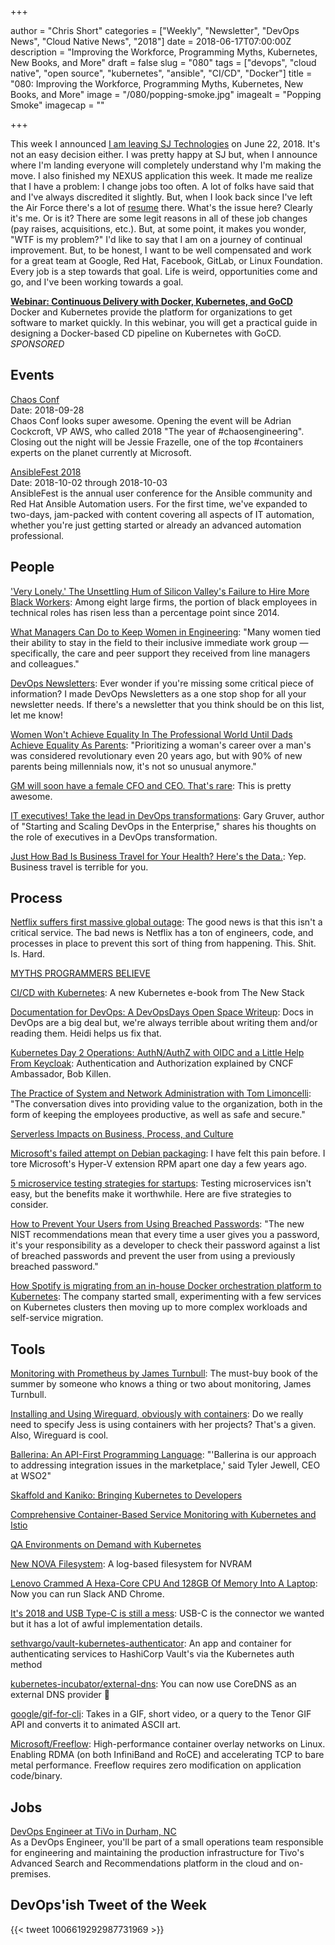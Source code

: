 +++

author = "Chris Short"
categories = ["Weekly", "Newsletter", "DevOps News", "Cloud Native News", "2018"]
date = 2018-06-17T07:00:00Z
description = "Improving the Workforce, Programming Myths, Kubernetes, New Books, and More"
draft = false
slug = "080"
tags = ["devops", "cloud native", "open source", "kubernetes", "ansible", "CI/CD", "Docker"]
title = "080: Improving the Workforce, Programming Myths, Kubernetes, New Books, and More"
image = "/080/popping-smoke.jpg"
imagealt = "Popping Smoke"
imagecap = ""

+++

This week I announced [I am leaving SJ Technologies](https://twitter.com/ChrisShort/status/1006966230186627072) on June 22, 2018. It's not an easy decision either. I was pretty happy at SJ but, when I announce where I'm landing everyone will completely understand why I'm making the move. I also finished my NEXUS application this week. It made me realize that I have a problem: I change jobs too often. A lot of folks have said that and I've always discredited it slightly. But, when I look back since I've left the Air Force there's a lot of [resume](https://chrisshort.net/resume-cv/) there. What's the issue here? Clearly it's me. Or is it? There are some legit reasons in all of these job changes (pay raises, acquisitions, etc.). But, at some point, it makes you wonder, "WTF is my problem?" I'd like to say that I am on a journey of continual improvement. But, to be honest, I want to be well compensated and work for a great team at Google, Red Hat, Facebook, GitLab, or Linux Foundation. Every job is a step towards that goal. Life is weird, opportunities come and go, and I've been working towards a goal.

[**Webinar: Continuous Delivery with Docker, Kubernetes, and GoCD**](https://info.thoughtworks.com/Continuous-Delivery-Docker-Kubernetes-webinar)  
Docker and Kubernetes provide the platform for organizations to get software to market quickly. In this webinar, you will get a practical guide in designing a Docker-based CD pipeline on Kubernetes with GoCD. *SPONSORED*

## Events

[Chaos Conf](https://chaosconf.splashthat.com/)  
Date: 2018-09-28  
Chaos Conf looks super awesome. Opening the event will be Adrian Cockcroft, VP AWS, who called 2018 "The year of #chaosengineering". Closing out the night will be Jessie Frazelle, one of the top #containers experts on the planet currently at Microsoft.

[AnsibleFest 2018](https://www.ansible.com/ansiblefest)  
Date: 2018-10-02 through 2018-10-03  
AnsibleFest is the annual user conference for the Ansible community and Red Hat Ansible Automation users. For the first time, we've expanded to two-days, jam-packed with content covering all aspects of IT automation, whether you're just getting started or already an advanced automation professional.

## People

['Very Lonely.' The Unsettling Hum of Silicon Valley's Failure to Hire More Black Workers](https://www.bloomberg.com/news/articles/2018-06-08/tech-companies-still-aren-t-hiring-black-workers): Among eight large firms, the portion of black employees in technical roles has risen less than a percentage point since 2014.

[What Managers Can Do to Keep Women in Engineering](https://hbr.org/2018/06/what-managers-can-do-to-keep-women-in-engineering): "Many women tied their ability to stay in the field to their inclusive immediate work group — specifically, the care and peer support they received from line managers and colleagues."

[DevOps Newsletters](https://devopsnewsletters.com/): Ever wonder if you're missing some critical piece of information? I made DevOps Newsletters as a one stop shop for all your newsletter needs. If there's a newsletter that you think should be on this list, let me know!

[Women Won't Achieve Equality In The Professional World Until Dads Achieve Equality As Parents](https://www.refinery29.com/2018/06/201868/sara-mauskopf-winnie-fathers-day): "Prioritizing a woman's career over a man's was considered revolutionary even 20 years ago, but with 90% of new parents being millennials now, it's not so unusual anymore."

[GM will soon have a female CFO and CEO. That's rare](http://money.cnn.com/2018/06/13/news/companies/gm-woman-ceo-cfo/index.html): This is pretty awesome.

[IT executives! Take the lead in DevOps transformations](https://about.gitlab.com/2018/06/14/gary-gruver-interview-post/): Gary Gruver, author of "Starting and Scaling DevOps in the Enterprise," shares his thoughts on the role of executives in a DevOps transformation.

[Just How Bad Is Business Travel for Your Health? Here's the Data.](https://hbr.org/2018/05/just-how-bad-is-business-travel-for-your-health-heres-the-data): Yep. Business travel is terrible for you.

## Process

[Netflix suffers first massive global outage](https://news.alphastreet.com/netflix-suffers-first-massive-global-outage/): The good news is that this isn't a critical service. The bad news is Netflix has a ton of engineers, code, and processes in place to prevent this sort of thing from happening. This. Shit. Is. Hard.

[MYTHS PROGRAMMERS BELIEVE](https://atilanevesoncode.wordpress.com/2018/06/12/myths-programmers-believe/)

[CI/CD with Kubernetes](https://thenewstack.io/ebooks/kubernetes/ci-cd-with-kubernetes/): A new Kubernetes e-book from The New Stack

[Documentation for DevOps: A DevOpsDays Open Space Writeup](https://medium.com/@wiredferret/documentation-for-devops-a-devopsdays-open-space-writeup-76f088ca2c3c): Docs in DevOps are a big deal but, we're always terrible about writing them and/or reading them. Heidi helps us fix that.

[Kubernetes Day 2 Operations: AuthN/AuthZ with OIDC and a Little Help From Keycloak](https://medium.com/@mrbobbytables/kubernetes-day-2-operations-authn-authz-with-oidc-and-a-little-help-from-keycloak-de4ea1bdbbe): Authentication and Authorization explained by CNCF Ambassador, Bob Killen.

[The Practice of System and Network Administration with Tom Limoncelli](http://runasradio.com/Shows/Show/577): "The conversation dives into providing value to the organization, both in the form of keeping the employees productive, as well as safe and secure."

[Serverless Impacts on Business, Process, and Culture](https://thenewstack.io/serverless-impacts-on-business-process-and-culture/)

[Microsoft's failed attempt on Debian packaging](https://www.preining.info/blog/2018/06/microsofts-failed-attempt-on-debian-packaging/): I have felt this pain before. I tore Microsoft's Hyper-V extension RPM apart one day a few years ago.

[5 microservice testing strategies for startups](https://opensource.com/article/18/6/five-microservice-testing-strategies-startups): Testing microservices isn't easy, but the benefits make it worthwhile. Here are five strategies to consider.

[How to Prevent Your Users from Using Breached Passwords](https://developer.okta.com/blog/2018/06/11/how-to-prevent-your-users-from-using-breached-passwords): "The new NIST recommendations mean that every time a user gives you a password, it's your responsibility as a developer to check their password against a list of breached passwords and prevent the user from using a previously breached password."

[How Spotify is migrating from an in-house Docker orchestration platform to Kubernetes](https://www.ciodive.com/news/how-spotify-is-migrating-from-an-in-house-docker-orchestration-platform-to/525465/): The company started small, experimenting with a few services on Kubernetes clusters then moving up to more complex workloads and self-service migration.

## Tools

[Monitoring with Prometheus by James Turnbull](https://www.prometheusbook.com/): The must-buy book of the summer by someone who knows a thing or two about monitoring, James Turnbull.

[Installing and Using Wireguard, obviously with containers](https://blog.jessfraz.com/post/installing-and-using-wireguard/): Do we really need to specify Jess is using containers with her projects? That's a given. Also, Wireguard is cool.

[Ballerina: An API-First Programming Language](https://thenewstack.io/ballerina-an-api-first-programming-language/): "'Ballerina is our approach to addressing integration issues in the marketplace,' said Tyler Jewell, CEO at WSO2"

[Skaffold and Kaniko: Bringing Kubernetes to Developers](https://medium.com/google-cloud/skaffold-and-kaniko-bringing-kubernetes-to-developers-a43914777af9)

[Comprehensive Container-Based Service Monitoring with Kubernetes and Istio](https://www.circonus.com/2018/06/comprehensive-container-based-service-monitoring-with-kubernetes-and-istio/)

[QA Environments on Demand with Kubernetes](https://engineering.dollarshaveclub.com/qa-environments-on-demand-with-kubernetes-5a571b4e273c)

[New NOVA Filesystem](https://www.linuxjournal.com/content/new-nova-filesystem): A log-based filesystem for NVRAM

[Lenovo Crammed A Hexa-Core CPU And 128GB Of Memory Into A Laptop](https://www.tomshardware.com/news/lenovo-thinkpad-p52-mobile-workstation,37292.html): Now you can run Slack AND Chrome.

[It's 2018 and USB Type-C is still a mess](https://www.androidauthority.com/state-of-usb-type-c-870996/): USB-C is the connector we wanted but it has a lot of awful implementation details.

[sethvargo/vault-kubernetes-authenticator](https://github.com/sethvargo/vault-kubernetes-authenticator): An app and container for authenticating services to HashiCorp Vault's via the Kubernetes auth method

[kubernetes-incubator/external-dns](https://github.com/kubernetes-incubator/external-dns): You can now use CoreDNS as an external DNS provider 👀

[google/gif-for-cli](https://github.com/google/gif-for-cli): Takes in a GIF, short video, or a query to the Tenor GIF API and converts it to animated ASCII art.

[Microsoft/Freeflow](https://github.com/Microsoft/Freeflow): High-performance container overlay networks on Linux. Enabling RDMA (on both InfiniBand and RoCE) and accelerating TCP to bare metal performance. Freeflow requires zero modification on application code/binary.

## Jobs

[DevOps Engineer at TiVo in Durham, NC](http://jobs.jobvite.com/careers/tivo/job/o1PA7fwh?__jvst=Employee%20Referral&__jvsd=srq0nhw0&__jvsc=Twitter&bid=ndUrYFwG)  
As a DevOps Engineer, you'll be part of a small operations team responsible for engineering and maintaining the production infrastructure for Tivo's Advanced Search and Recommendations platform in the cloud and on-premises.

## DevOps'ish Tweet of the Week

{{< tweet 1006619292987731969 >}}
